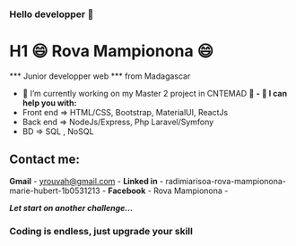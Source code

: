 ### Hello developper 👋

# H1 😄 Rova Mampionona 😄
*** Junior developper web *** from Madagascar
- 🔭 I’m currently working on my Master 2 project in CNTEMAD 🔭
**- 🌱 I can help you with:** 
- Front end => HTML/CSS, Bootstrap, MaterialUI, ReactJs
- Back end => NodeJs/Express, Php Laravel/Symfony
- BD => SQL , NoSQL

## Contact me:
**Gmail** - yrouvah@gmail.com -
**Linked in** - radimiarisoa-rova-mampionona-marie-hubert-1b0531213 -
**Facebook** - Rova Mampionona -

***Let start on another challenge...***

### Coding is endless, just upgrade your skill ###
